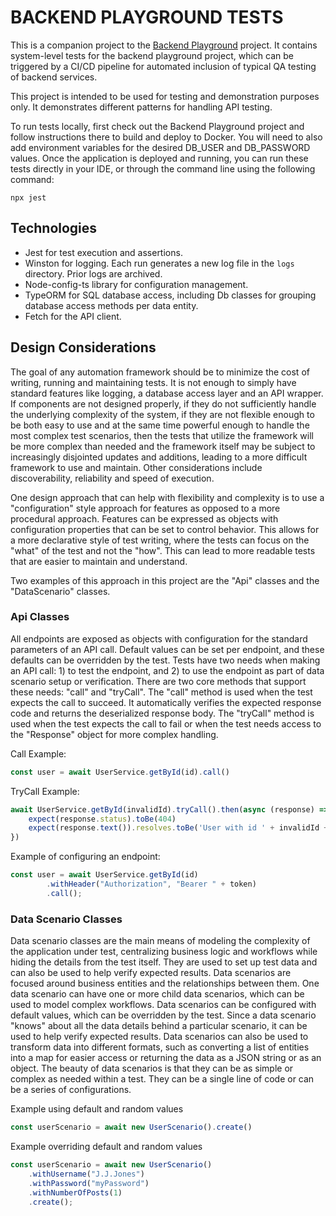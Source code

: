 # BACKEND PLAYGROUND TESTS

This is a companion project to the [Backend Playground](https://github.com/koranke/backend-playground) project. 
It contains system-level tests for the backend playground project, which can be triggered by a CI/CD pipeline for
automated inclusion of typical QA testing of backend services.

This project is intended to be used for testing and demonstration purposes only.  It demonstrates different patterns for handling API testing.

To run tests locally, first check out the Backend Playground project and follow instructions there to build and deploy to Docker.
You will need to also add environment variables for the desired DB_USER and DB_PASSWORD values.  Once the application is deployed and running,
you can run these tests directly in your IDE, or through the command line using the following command:

```shell
npx jest
```

## Technologies
* Jest for test execution and assertions.
* Winston for logging.  Each run generates a new log file in the `logs` directory.  Prior logs are archived.
* Node-config-ts library for configuration management.
* TypeORM for SQL database access, including Db classes for grouping database access methods per data entity.
* Fetch for the API client.

## Design Considerations
The goal of any automation framework should be to minimize the cost of writing, running and maintaining tests.
It is not enough to simply have standard features like logging, a database access layer and an API wrapper.  If 
components are not
designed properly, if they do not sufficiently handle the underlying complexity of the system, if they are not flexible
enough to be both easy to use and at the same time powerful enough to handle the most complex test scenarios, then the
tests that utilize the framework will be more complex than needed and the framework itself may be subject to increasingly
disjointed updates and additions, leading to a more difficult framework to use and maintain.
Other considerations include discoverability, reliability and speed of execution.

One design approach that can help with flexibility and complexity is to use a "configuration" style approach for features as
opposed to a more procedural approach.  Features can be expressed as objects with configuration properties that can be
set to control behavior.  This allows for a more declarative style of test writing, where the tests
can focus on the "what" of the test and not the "how".  This can lead to more readable tests that are easier to
maintain and understand.

Two examples of this approach in this project are the "Api" classes and the "DataScenario" classes.

### Api Classes
All endpoints are exposed as objects with configuration for the standard parameters of an API call.  Default values
can be set per endpoint, and these defaults can be overridden by the test.  Tests have two needs when
making an API call: 1) to test the endpoint, and 2) to use the endpoint as part of data scenario setup or verification.
There are two core methods that support these needs: "call" and "tryCall".  The "call" method is used when the test
expects the call to succeed.  It automatically verifies the expected response code and returns the
deserialized response body.   The "tryCall" method is used when the test expects the call to fail or when the test
needs access to the "Response" object for more complex handling.

Call Example:
```Typescript
const user = await UserService.getById(id).call()
```

TryCall Example:
```Typescript
await UserService.getById(invalidId).tryCall().then(async (response) => {
    expect(response.status).toBe(404)
    expect(response.text()).resolves.toBe('User with id ' + invalidId + ' does not exist')
})
```

Example of configuring an endpoint:
```Typescript
const user = await UserService.getById(id)
        .withHeader("Authorization", "Bearer " + token)
        .call();
```

### Data Scenario Classes
Data scenario classes are the main means of modeling the complexity of the application under test, 
centralizing business logic and workflows while hiding the details
from the test itself.  They are used to set up test data and can also be used to help verify expected results.
Data scenarios are focused around business entities and the relationships between them.  One data scenario can
have one or more child data scenarios, which can be used to model complex workflows.  Data scenarios can be
configured with default values, which can be overridden by the test.  Since a data scenario "knows" about all
the data details behind a particular scenario, it can be used to help verify expected results.  Data scenarios can
also be used to transform data into different formats, such as converting a list of entities into a map for
easier access or returning the data as a JSON string or as an object.
The beauty of data scenarios is that they can be as simple or complex as needed within a test.  They can be a single line
of code or can be a series of configurations.

Example using default and random values
```Typescript
const userScenario = await new UserScenario().create()
```

Example overriding default and random values
```Typescript
const userScenario = await new UserScenario()
    .withUsername("J.J.Jones")
    .withPassword("myPassword")
    .withNumberOfPosts(1)
    .create();
```